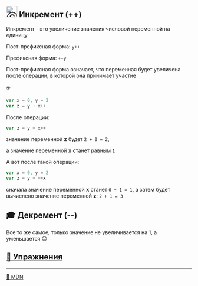 ## <img src="https://avatars2.githubusercontent.com/u/19735284?s=40&v=4" width="30" title="Ⓒ Irina Fylyppova ( garevna ) 2019"/> Инкремент (++)

Инкремент - это увеличение значения числовой переменной на единицу

Пост-префиксная форма:   ```y++```

Префиксная форма:        ```++y```

Пост-префиксная форма означает, что переменная будет увеличена после операции, в которой она принимает участие

:coffee:

```javascript
var x = 0, y = 2
var z = y + x++
```

После операции:

```javascript
var z = y + x++
```
значение переменной **z** будет ```2 + 0 = 2```,

а значение переменной **x** станет равным ```1```

А вот после такой операции:

```javascript
var x = 0, y = 2
var z = y + ++x
```
сначала значение переменной **x** станет ```0 + 1 = 1```,
а затем будет вычислено значение переменной **z**:  ```2 + 1 = 3```

## 🎓 Декремент (--)

Все то же самое, только значение не увеличивается на 1,
а уменьшается 😉

## [💼 Упражнения](https://docs.google.com/forms/d/e/1FAIpQLSdsKuS6kG1r5O3H62G_m32NK8a88jmFmJ5e4N2uAiDLAb31xQ/viewform)
***
[🔗 MDN](https://developer.mozilla.org/ru/docs/Web/JavaScript/Reference/Operators/Arithmetic_Operators)

